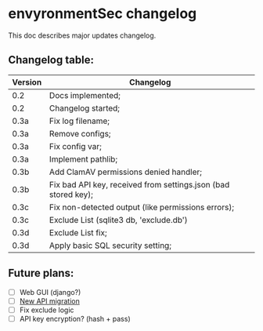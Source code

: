 # envyronmentSec changelog

This doc describes major updates changelog.

## Changelog table:

Version | Changelog
------- | ---------
0.2 | Docs implemented;
0.2 | Changelog started;
0.3a | Fix log filename;
0.3a | Remove configs;
0.3a | Fix config var;
0.3a | Implement pathlib;
0.3b | Add ClamAV permissions denied handler;
0.3b | Fix bad API key, received from settings.json (bad stored key);
0.3c | Fix non-detected output (like permissions errors);
0.3c | Exclude List (sqlite3 db, 'exclude.db')
0.3d | Exclude List fix;
0.3d | Apply basic SQL security setting;

## Future plans:
- [ ] Web GUI (django?)
- [ ] [New API migration](https://onlinehelp.opswat.com/mdcloud/6.1_V4_Migration_guide.html)
- [ ] Fix exclude logic
- [ ] API key encryption? (hash + pass)

